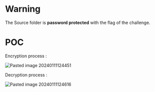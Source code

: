 # Warning

 The Source folder is **password protected** with the flag of the challenge. 

# POC

Encryption process : 

![Pasted image 20240111124451](https://github.com/SXBOTAGE/Encryption-Bot-HTB/assets/106280667/d2c81c63-460c-4cc2-87f7-24a6efa15dca)


Decryption process :

![Pasted image 20240111124616](https://github.com/SXBOTAGE/Encryption-Bot-HTB/assets/106280667/688c5c21-28e1-4ffb-ad2f-997cfaca8fd0)

